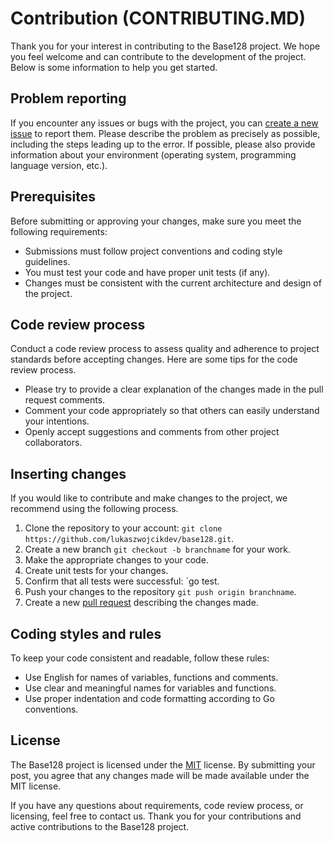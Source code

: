 
# Contribution (CONTRIBUTING.MD)

Thank you for your interest in contributing to the Base128 project.
We hope you feel welcome and can contribute to the development of the project.
Below is some information to help you get started.

## Problem reporting

If you encounter any issues or bugs with the project, you can [create a new issue](https://github.com/lukaszwojcikdev/base128/issues/new) to report them.
Please describe the problem as precisely as possible, including the steps leading up to the error.
If possible, please also provide information about your environment (operating system, programming language version, etc.).

## Prerequisites

Before submitting or approving your changes, make sure you meet the following requirements:

- Submissions must follow project conventions and coding style guidelines.
- You must test your code and have proper unit tests (if any).
- Changes must be consistent with the current architecture and design of the project.

## Code review process

Conduct a code review process to assess quality and adherence to project standards before accepting changes.
Here are some tips for the code review process.

- Please try to provide a clear explanation of the changes made in the pull request comments.
- Comment your code appropriately so that others can easily understand your intentions.
- Openly accept suggestions and comments from other project collaborators.

## Inserting changes

If you would like to contribute and make changes to the project, we recommend using the following process.

1. Clone the repository to your account: `git clone https://github.com/lukaszwojcikdev/base128.git`.
2. Create a new branch `git checkout -b branchname` for your work.
3. Make the appropriate changes to your code. 
4. Create unit tests for your changes. 
5. Confirm that all tests were successful: `go test.
6. Push your changes to the repository `git push origin branchname`.
7. Create a new [pull request](https://github.com/lukaszwojcikdev/base128/pulls) describing the changes made.

## Coding styles and rules

To keep your code consistent and readable, follow these rules:

- Use English for names of variables, functions and comments.
- Use clear and meaningful names for variables and functions.
- Use proper indentation and code formatting according to Go conventions.

## License

The Base128 project is licensed under the [MIT](https://github.com/lukaszwojcikdev/base128/blob/main/LICENSE) license.
By submitting your post, you agree that any changes made will be made available under the MIT license.

If you have any questions about requirements, code review process, or licensing, feel free to contact us.
Thank you for your contributions and active contributions to the Base128 project.

```

